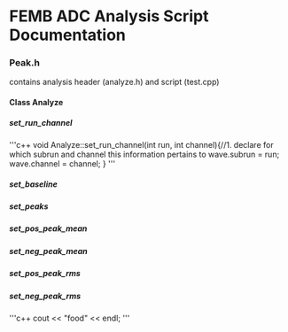 
# FEMB ADC Analysis Script Documentation

### Peak.h

contains analysis header (analyze.h) and script (test.cpp)

#### Class Analyze

##### set_run_channel
'''c++
void Analyze::set_run_channel(int run, int channel){//1. declare for which subrun and channel this information pertains to
    wave.subrun = run;
    wave.channel = channel;
}
'''
##### set_baseline

##### set_peaks

##### set_pos_peak_mean

##### set_neg_peak_mean

##### set_pos_peak_rms

##### set_neg_peak_rms

'''c++
cout << "food" << endl;
'''

